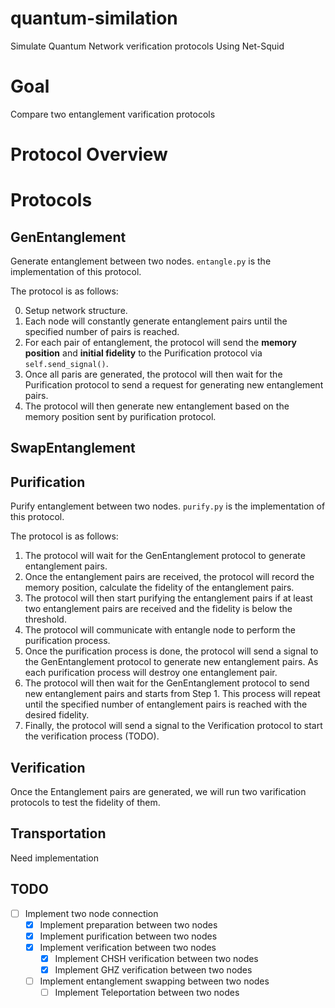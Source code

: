 # quantum-similation

Simulate Quantum Network verification protocols Using Net-Squid

# Goal

Compare two entanglement varification protocols

# Protocol Overview

# Protocols

## GenEntanglement

Generate entanglement between two nodes. `entangle.py` is the implementation of this protocol.

The protocol is as follows:

0. Setup network structure.
1. Each node will constantly generate entanglement pairs until the specified number of pairs is reached.
2. For each pair of entanglement, the protocol will send the **memory position** and **initial fidelity** to the
   Purification protocol via `self.send_signal()`.
3. Once all paris are generated, the protocol will then wait for the Purification protocol to send a request for
   generating new entanglement pairs.
4. The protocol will then generate new entanglement based on the memory position sent by purification protocol.

## SwapEntanglement


## Purification

Purify entanglement between two nodes. `purify.py` is the implementation of this protocol.

The protocol is as follows:

1. The protocol will wait for the GenEntanglement protocol to generate entanglement pairs.
2. Once the entanglement pairs are received, the protocol will record the memory position, calculate the fidelity of the
   entanglement pairs.
3. The protocol will then start purifying the entanglement pairs if at least two entanglement pairs are received and the
   fidelity is below the threshold.
4. The protocol will communicate with entangle node to perform the purification process.
5. Once the purification process is done, the protocol will send a signal to the GenEntanglement protocol to generate
   new entanglement pairs. As each purification process will destroy one entanglement pair.
6. The protocol will then wait for the GenEntanglement protocol to send new entanglement pairs and starts from Step 1.
   This process will repeat
   until the specified number of entanglement pairs is reached with the desired fidelity.
7. Finally, the protocol will send a signal to the Verification protocol to start the verification process (TODO).

## Verification

Once the Entanglement pairs are generated, we will run two varification protocols to test the fidelity of them. 

## Transportation

Need implementation

## TODO

- [ ] Implement two node connection
    - [x] Implement preparation between two nodes
    - [x] Implement purification between two nodes
    - [x] Implement verification between two nodes
      - [x] Implement CHSH verification between two nodes
      - [x] Implement GHZ verification between two nodes
    - [ ] Implement entanglement swapping between two nodes
        - [ ] Implement Teleportation between two nodes
